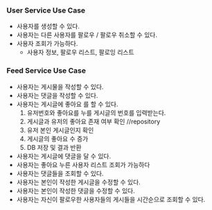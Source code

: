 ### User Service Use Case 
* 사용자를 생성할 수 있다. 
* 사용자는 다른 사용자를 팔로우 / 팔로우 취소할 수 있다.
* 사용자 조회가 가능하다. 
  * 사용자 정보, 팔로우 리스트, 팔로잉 리스트

### Feed Service Use Case 
* 사용자는 게시물을 작성할 수 있다.
* 사용자는 댓글을 작성할 수 있다. 
* 사용자는 게시글에 좋아요 를 할 수 있다.
  1. 유저번호와 좋아요를 누를 게시글의 번호를 입력받는다.  
  2. 게시글과 유저의 좋아요 존재 여부 확인 //repository
  3. 유저 본인 게시글인지 확인 
  4. 게시글의 좋아요 수 증가 
  5. DB 저장 및 결과 반환 
* 사용자는 게시글에 댓글을 달 수 있다. 
* 사용자는 좋아요 누른 사용자 리스트 조회가 가능하다 
* 사용자는 댓글들을 조회할 수 있다.
* 사용자는 본인이 작성한 게시글을 수정할 수 있다. 
* 사용자는 본인이 작성한 댓글을 수정할 수 있다.
* 사용자는 자신이 팔로우한 사용자들의 게시들을 시간순으로 조회할 수 있다. 

